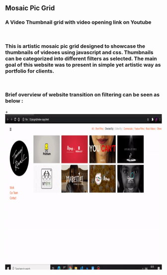 ## Mosaic Pic Grid 

### A  Video Thumbnail grid with video opening link on Youtube
<br>

### This is artistic mosaic pic grid designed to showcase the thumbnails of videoes using javascript and css. Thumbnails can be categorized into different filters as selected. The main goal of this website was to present in simple yet artistic way as portfolio for clients.
<br>

### Brief overview of website transition on filtering can be seen as below :

+<img src="https://github.com/pranav1311/MosaicPicGrid/blob/main/ezgif.com-gif-maker.gif?raw=true" width="1000px" height="500px">



